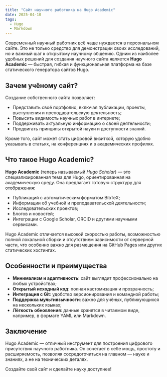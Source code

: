 ```yaml
---
title: "Сайт научного работника на Hugo Academic"
date: 2025-04-10
tags:
  - Hugo
  - Markdown
---
```


Современный научный работник всё чаще нуждается в персональном сайте. Это не только средство для демонстрации своих исследований, но и важный шаг к открытому научному общению. Одним из наиболее удобных решений для создания научного сайта является **Hugo Academic** — быстрая, гибкая и функциональная платформа на базе статического генератора сайтов Hugo.

## Зачем учёному сайт?

Создание собственного сайта позволяет:

- Представить своё портфолио, включая публикации, проекты, выступления и преподавательскую деятельность;
- Повысить видимость научных работ в интернете;
- Поддерживать актуальную информацию о своей деятельности;
- Продвигать принципы открытой науки и доступности знаний.

Кроме того, сайт может стать цифровой визиткой, которую удобно указывать в статьях, на конференциях и в академических профилях.

## Что такое Hugo Academic?

**Hugo Academic** (теперь называемый *Hugo Scholar*) — это специализированная тема для Hugo, ориентированная на академическую среду. Она предлагает готовую структуру для отображения:

- Публикаций с автоматическим форматом BibTeX;
- Информации об учебной и преподавательской деятельности;
- Исследовательских проектов;
- Блогов и новостей;
- Интеграции с Google Scholar, ORCID и другими научными сервисами.

Hugo Academic отличается высокой скоростью работы, возможностью полной локальной сборки и отсутствием зависимости от серверной части, что особенно важно для размещения на GitHub Pages или других статических хостингах.

## Особенности и преимущества

- **Минимализм и адаптивность**: сайт выглядит профессионально на любых устройствах;
- **Открытый исходный код**: полная кастомизация и прозрачность;
- **Интеграция с Git**: удобство версионирования и командной работы;
- **Поддержка мультиязычности**: важно для учёных, публикующихся на нескольких языках;
- **Лёгкость обновления**: данные хранятся в читаемом виде, например, в формате YAML или Markdown.

## Заключение

Hugo Academic — отличный инструмент для построения цифрового присутствия научного работника. Он сочетает в себе мощь, простоту и расширяемость, позволяя сосредоточиться на главном — науке и знаниях, а не на технических деталях.

Создайте свой сайт и сделайте науку доступнее!

